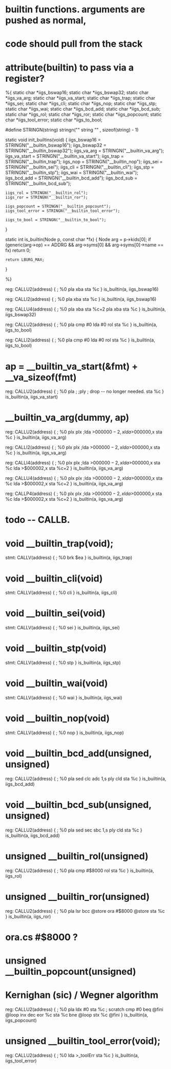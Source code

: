 # builtin functions.  arguments are pushed as normal,
# code should pull from the stack 
# __attribute__(builtin) to pass via a register?

%{
static char *iigs_bswap16;
static char *iigs_bswap32;
static char *iigs_va_arg;
static char *iigs_va_start;
static char *iigs_trap;
static char *iigs_sei;
static char *iigs_cli;
static char *iigs_nop;
static char *iigs_stp;
static char *iigs_wai;
static char *iigs_bcd_add;
static char *iigs_bcd_sub;
static char *iigs_rol;
static char *iigs_ror;
static char *iigs_popcount;
static char *iigs_tool_error;
static char *iigs_to_bool;

#define STRINGN(string) stringn("" string "" , sizeof(string) - 1)

static void init_builtins(void) {
	iigs_bswap16 = STRINGN("__builtin_bswap16");
	iigs_bswap32 = STRINGN("__builtin_bswap32");
	iigs_va_arg = STRINGN("__builtin_va_arg");
	iigs_va_start = STRINGN("__builtin_va_start");
	iigs_trap = STRINGN("__builtin_trap");
	iigs_nop = STRINGN("__builtin_nop");
	iigs_sei = STRINGN("__builtin_sei");
	iigs_cli = STRINGN("__builtin_cli");
	iigs_stp = STRINGN("__builtin_stp");
	iigs_wai = STRINGN("__builtin_wai");
	iigs_bcd_add = STRINGN("__builtin_bcd_add");
	iigs_bcd_sub = STRINGN("__builtin_bcd_sub");

	iigs_rol = STRINGN("__builtin_rol");
	iigs_ror = STRINGN("__builtin_ror");

	iigs_popcount = STRINGN("__builtin_popcount");
	iigs_tool_error = STRINGN("__builtin_tool_error");

	iigs_to_bool = STRINGN("__builtin_to_bool");

}

static int is_builtin(Node p, const char *fx) {
	Node arg = p->kids[0];
	if (generic(arg->op) == ADDRG 
		&& arg->syms[0] 
		&& arg->syms[0]->name == fx) return 0;

	return LBURG_MAX;
}

%}

reg: CALLU2(address) {
	; %0
	pla
	xba
	sta %c
} is_builtin(a, iigs_bswap16)

reg: CALLI2(address) {
	; %0
	pla
	xba
	sta %c
} is_builtin(a, iigs_bswap16)

reg: CALLU4(address) {
	; %0
	pla
	xba
	sta %c+2
	pla
	xba
	sta %c
} is_builtin(a, iigs_bswap32)


reg: CALLU2(address) {
	; %0
	pla
	cmp #0
	lda #0
	rol
	sta %c
} is_builtin(a, iigs_to_bool)

reg: CALLI2(address) {
	; %0
	pla
	cmp #0
	lda #0
	rol
	sta %c
} is_builtin(a, iigs_to_bool)

# ap = __builtin_va_start(&fmt) + __va_sizeof(fmt) 
reg: CALLU2(address) {
	; %0
	pla ; 
	;ply ; drop -- no longer needed.
	sta %c
} is_builtin(a, iigs_va_start)

# __builtin_va_arg(dummy, ap)
reg: CALLU2(address) {
	; %0
	plx
	plx
	;lda >$000000-2,x
	lda >$000000,x
	sta %c
} is_builtin(a, iigs_va_arg)

reg: CALLI2(address) {
	; %0
	plx
	plx
	;lda >$000000-2,x
	lda >$000000,x
	sta %c
} is_builtin(a, iigs_va_arg)


reg: CALLI4(address) {
	; %0
	plx
	plx
	;lda >$000000-2,x
	lda >$000000,x
	sta %c
	lda >$000002,x
	sta %c+2
} is_builtin(a, iigs_va_arg)

reg: CALLU4(address) {
	; %0
	plx
	plx
	;lda >$000000-2,x
	lda >$000000,x
	sta %c
	lda >$000002,x
	sta %c+2
} is_builtin(a, iigs_va_arg)

reg: CALLP4(address) {
	; %0
	plx
	plx
	;lda >$000000-2,x
	lda >$000000,x
	sta %c
	lda >$000002,x
	sta %c+2
} is_builtin(a, iigs_va_arg)

# todo -- CALLB.

# void __builtin_trap(void);
stmt: CALLV(address) {
	; %0
	brk $ea
} is_builtin(a, iigs_trap)

# void __builtin_cli(void)
stmt: CALLV(address) {
	; %0
	cli
} is_builtin(a, iigs_cli)

# void __builtin_sei(void)
stmt: CALLV(address) {
	; %0
	sei
} is_builtin(a, iigs_sei)

# void __builtin_stp(void)
stmt: CALLV(address) {
	; %0
	stp
} is_builtin(a, iigs_stp)

# void __builtin_wai(void)
stmt: CALLV(address) {
	; %0
	wai
} is_builtin(a, iigs_wai)

# void __builtin_nop(void)
stmt: CALLV(address) {
	; %0
	nop
} is_builtin(a, iigs_nop)

# void __builtin_bcd_add(unsigned, unsigned) 
reg: CALLU2(address) {
	; %0
	pla
	sed
	clc
	adc 1,s
	ply
	cld
	sta %c
} is_builtin(a, iigs_bcd_add)

# void __builtin_bcd_sub(unsigned, unsigned) 
reg: CALLU2(address) {
	; %0
	pla
	sed
	sec
	sbc 1,s
	ply
	cld
	sta %c
} is_builtin(a, iigs_bcd_add)

# unsigned __builtin_rol(unsigned)
reg: CALLU2(address) {
	; %0
	pla
	cmp #$8000
	rol
	sta %c
} is_builtin(a, iigs_rol)

# unsigned __builtin_ror(unsigned)
reg: CALLU2(address) {
	; %0
	pla
	lsr
	bcc @store
	ora #$8000
@store
	sta %c
} is_builtin(a, iigs_ror)
# ora.cs #$8000 ?


# unsigned __builtin_popcount(unsigned)
# Kernighan (sic) / Wegner algorithm
reg: CALLU2(address) {
	; %0
	pla
	ldx #0
	sta %c ; scratch
	cmp #0
	beq @fini
@loop
	inx
	dec
	eor %c
	sta %c
	bne @loop
	stx %c
@fini
} is_builtin(a, iigs_popcount)



# unsigned __builtin_tool_error(void);
reg: CALLU2(address) {
	; %0
	lda >_toolErr
	sta %c
} is_builtin(a, iigs_tool_error)


